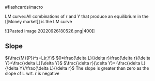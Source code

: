 #flashcards/macro 

LM curve::All combinations of r and Y that produce an equilibrium in the [[Money market]] is the LM curve
<!--SR:!2022-11-16,21,290-->
![[Pasted image 20220926180526.png|400]]

## Slope
$(\frac{M}{P})^s=L(r,Y)$
$0=\frac{\delta L}{\delta r}\frac{\delta r}{\delta Y}+\frac{\delta L}{\delta Y}$
$\frac{\delta r}{\delta Y}=-\frac{\delta L}{\delta Y}/\frac{\delta L}{\delta r}$
The slope is greater than zero as the slope of L wrt. r is negative